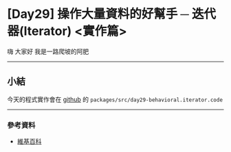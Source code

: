 # [Day29] 操作大量資料的好幫手 ─ 迭代器(Iterator) <實作篇>

嗨 大家好 我是一路爬坡的阿肥   


---

## 

## 

## 

## 

## 小結

今天的程式實作會在 [github](https://github.com/showwell0120/Design-Pattern-Typescript-React) 的 `packages/src/day29-behavioral.iterator.code`

---

### 參考資料   

- [維基百科](https://zh.wikipedia.org/wiki/%E8%AE%BE%E8%AE%A1%E6%A8%A1%E5%BC%8F_(%E8%AE%A1%E7%AE%97%E6%9C%BA)#%E5%88%86%E7%B1%BB)
